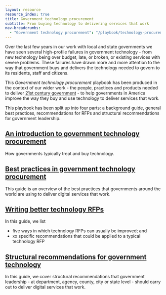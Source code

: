 ```yaml
---
layout: resource
resource_index: true
title: Government technology procurement
subtitle: From buying technology to delivering services that work
nav-breadcrumbs:
  - "Government technology procurement": "/playbook/technology-procurement/"
---
```


Over the last few years in our work with local and state governments we have seen several high-profile failures in government technology - from new technology being over budget, late, or broken, or existing services with severe problems. These failures have drawn more and more attention to the way that government buys and delivers the technology needed to govern to its residents, staff and citizens. 

This _Government technology procurement_ playbook has been produced in the context of our wider work - the people, practices and products needed to deliver [21st century government](/governments/principles/) - to help governments in America improve the way they buy and use technology to deliver services that work.

This playbook has been split up into four parts: a background guide, general best practices, recommendations for RFPs and structural recommendations for government leadership. 

## [An introduction to government technology procurement](/playbooks/technology-procurement/background/)

How governments typically treat and buy technology.

## [Best practices in government technology procurement](/playbooks/technology-procurement/best-practices/)

This guide is an overview of the best practices that governments around the world are using to deliver digital services that work. 

## [Writing better technology RFPs](/playbooks/technology-procurement/rfp-recommendations/)

In this guide, we list

* five ways in which technology RFPs can usually be improved; and 
* xx specific recommendations that could be applied to a typical technology RFP

## [Structural recommendations for government technology](/playbooks/technology-procurement/structural-recommendations/)

In this guide, we cover structural recommendations that government leadership - at department, agency, county, city or state level - should carry out to deliver digital services that work. 
